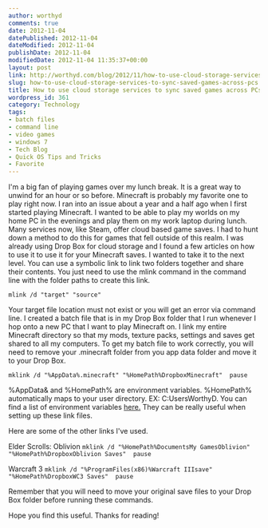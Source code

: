 ```yaml
---
author: worthyd
comments: true
date: 2012-11-04 
datePublished: 2012-11-04  
dateModified: 2012-11-04 
publishDate: 2012-11-04  
modifiedDate: 2012-11-04 11:35:37+00:00
layout: post
link: http://worthyd.com/blog/2012/11/how-to-use-cloud-storage-services-to-sync-saved-games-across-pcs/
slug: how-to-use-cloud-storage-services-to-sync-saved-games-across-pcs
title: How to use cloud storage services to sync saved games across PCs
wordpress_id: 361
category: Technology
tags:
- batch files
- command line
- video games
- windows 7
- Tech Blog
- Quick OS Tips and Tricks
- Favorite
---
```


I'm a big fan of playing games over my lunch break.  It is a great way to unwind for an hour or so before.  Minecraft is probably my favorite one to play right now.  I ran into an issue about a year and a half ago when I first started playing Minecraft. I wanted to be able to play my worlds on my home PC in the evenings and play them on my work laptop during lunch.  Many services now, like Steam, offer cloud based game saves.  I had to hunt down a method to do this for games that fell outside of this realm.   I was already using Drop Box for cloud storage and I found a few articles on how to use it to use it for your Minecraft saves.  I wanted to take it to the next level.  You can use a symbolic link to link two folders together and share their contents. You just need to use the mlink command in the command line with the folder paths to create this link.

`mlink /d "target" "source"`

Your target file location must not exist or you will get an error via command line.  I created a batch file that is in my Drop Box folder that I run whenever I hop onto a new PC that I want to play Minecraft on.  I link my entire Minecraft directory so that my mods, texture packs, settings and saves get shared to all my computers.  To get my batch file to work correctly, you will need to remove your .minecraft folder from you app data folder and move it to your Drop Box. 

`mklink /d "%AppData%.minecraft" "%HomePath%DropboxMinecraft" 
pause`

%AppData& and %HomePath% are environment variables. %HomePath% automatically maps to your user directory. EX: C:UsersWorthyD. You can find a list of environment variables [here.](http://www.mydigitallife.info/list-of-windows-and-dos-command-prompt-environment-variables/)  They can be really useful when setting up these link files.

Here are some of the other links I've used.

Elder Scrolls: Oblivion
`mklink /d "%HomePath%DocumentsMy GamesOblivion" "%HomePath%DropboxOblivion Saves" 
pause`

Warcraft 3
`mklink /d "%ProgramFiles(x86)%Warcraft IIIsave" "%HomePath%DropboxWC3 Saves" 
pause`

Remember that you will need to move your original save files to your Drop Box folder before running these commands.

Hope you find this useful. Thanks for reading!
